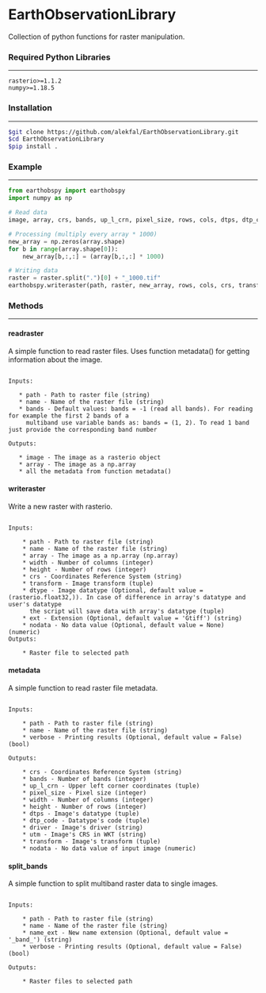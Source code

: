 # EarthObservationLibrary

Collection of python functions for raster manipulation.



### Required Python Libraries

------------------------------------------------

```
rasterio>=1.1.2
numpy>=1.18.5
```

### Installation

------------------------------------------------

```bash
$git clone https://github.com/alekfal/EarthObservationLibrary.git
$cd EarthObservationLibrary
$pip install .
```
### Example

------------------------------------------------

```python
from earthobspy import earthobspy
import numpy as np

# Read data
image, array, crs, bands, up_l_crn, pixel_size, rows, cols, dtps, dtp_code, driver, utm, transform = earthobspy.readraster(path, raster)

# Processing (multiply every array * 1000)
new_array = np.zeros(array.shape)
for b in range(array.shape[0]):
    new_array[b,:,:] = (array[b,:,:] * 1000)

# Writing data
raster = raster.split(".")[0] + "_1000.tif"
earthobspy.writeraster(path, raster, new_array, rows, cols, crs, transform, dtype = ('float32',), nodata = 0)

```

### Methods

------------------------------------------------

#### readraster

A simple function to read raster files. Uses function metadata() for getting information about the image.
    
 ```   

Inputs:

    * path - Path to raster file (string)
    * name - Name of the raster file (string)
    * bands - Default values: bands = -1 (read all bands). For reading for example the first 2 bands of a
      multiband use variable bands as: bands = (1, 2). To read 1 band just provide the corresponding band number

Outputs:

    * image - The image as a rasterio object
    * array - The image as a np.array
    * all the metadata from function metadata()

```

####  writeraster

Write a new raster with rasterio.

```

Inputs:

    * path - Path to raster file (string)
    * name - Name of the raster file (string)
    * array - The image as a np.array (np.array)
    * width - Number of columns (integer)
    * height - Number of rows (integer)
    * crs - Coordinates Reference System (string)
    * transform - Image transform (tuple)
    * dtype - Image datatype (Optional, default value = (rasterio.float32,)). In case of difference in array's datatype and user's datatype
      the script will save data with array's datatype (tuple)
    * ext - Extension (Optional, default value = 'Gtiff') (string)
    * nodata - No data value (Optional, default value = None) (numeric)
Outputs:
    
    * Raster file to selected path 

```

#### metadata

A simple function to read raster file metadata.

```

Inputs:

    * path - Path to raster file (string)
    * name - Name of the raster file (string)
    * verbose - Printing results (Optional, default value = False) (bool)

Outputs:

    * crs - Coordinates Reference System (string)
    * bands - Number of bands (integer)
    * up_l_crn - Upper left corner coordinates (tuple)
    * pixel_size - Pixel size (integer)
    * width - Number of columns (integer)
    * height - Number of rows (integer)
    * dtps - Image's datatype (tuple)
    * dtp_code - Datatype's code (tuple)
    * driver - Image's driver (string)
    * utm - Image's CRS in WKT (string)
    * transform - Image's transform (tuple)
    * nodata - No data value of input image (numeric)

```

#### split_bands

A simple function to split multiband raster data to single images.
    
```

Inputs:
    
    * path - Path to raster file (string)
    * name - Name of the raster file (string)
    * name_ext - New name extension (Optional, default value = '_band_') (string)
    * verbose - Printing results (Optional, default value = False) (bool)
    
Outputs:

    * Raster files to selected path

```